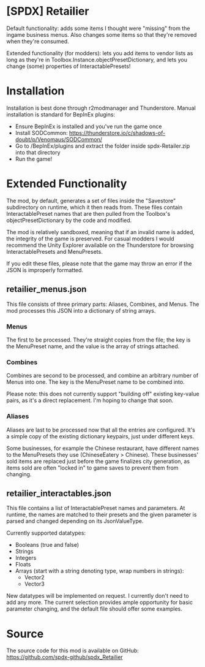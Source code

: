 # [SPDX] Retailier

Default functionality: adds some items I thought were "missing" from the ingame business menus. Also changes some items so that they're removed when they're consumed.

Extended functionality (for modders): lets you add items to vendor lists as long as they're in Toolbox.Instance.objectPresetDictionary, and lets you change (some) properties of InteractablePresets!

# Installation

Installation is best done through r2modmanager and Thunderstore. Manual installation is standard for BepInEx plugins:

* Ensure BepInEx is installed and you've run the game once
* Install SODCommon: https://thunderstore.io/c/shadows-of-doubt/p/Venomaus/SODCommon/
* Go to <game directory>/BepInEx/plugins and extract the folder inside spdx-Retailer.zip into that directory
* Run the game!

# Extended Functionality

The mod, by default, generates a set of files inside the "Savestore" subdirectory on runtime, which it then reads from. These files contain InteractablePreset names that are then pulled from the Toolbox's objectPresetDictionary by the code and modified.

The mod is relatively sandboxed, meaning that if an invalid name is added, the integrity of the game is preserved. For casual modders I would recommend the Unity Explorer available on the Thunderstore for browsing InteractablePresets and MenuPresets.

If you edit these files, please note that the game may throw an error if the JSON is improperly formatted.

## retailier_menus.json

This file consists of three primary parts: Aliases, Combines, and Menus. The mod processes this JSON into a dictionary of string arrays.

### Menus

The first to be processed. They're straight copies from the file; the key is the MenuPreset name, and the value is the array of strings attached.

### Combines

Combines are second to be processed, and combine an arbitrary number of Menus into one. The key is the MenuPreset name to be combined into.

Please note: this does not currently support "building off" existing key-value pairs, as it's a direct replacement. I'm hoping to change that soon.

### Aliases

Aliases are last to be processed now that all the entries are configured. It's a simple copy of the existing dictionary keypairs, just under different keys.

Some businesses, for example the Chinese restaurant, have different names to the MenuPresets they use (ChineseEatery > Chinese). These businesses' sold items are replaced just before the game finalizes city generation, as items sold are often "locked in" to game saves to prevent them from changing.

## retailier_interactables.json

This file contains a list of InteractablePreset names and parameters. At runtime, the names are matched to their presets and the given parameter is parsed and changed depending on its JsonValueType.

Currently supported datatypes:

* Booleans (true and false)
* Strings
* Integers
* Floats
* Arrays (start with a string denoting type, wrap numbers in strings):
	* Vector2
	* Vector3

New datatypes will be implemented on request. I currently don't need to add any more. The current selection provides ample opportunity for basic parameter changing, and the default file should offer some examples.

# Source

The source code for this mod is available on GitHub: https://github.com/spdx-github/spdx_Retailier